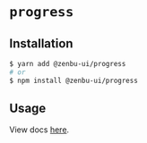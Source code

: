 # `progress`

## Installation

```sh
$ yarn add @zenbu-ui/progress
# or
$ npm install @zenbu-ui/progress
```

## Usage

View docs [here](https://zenbu-ui.com/docs/components/progress).
